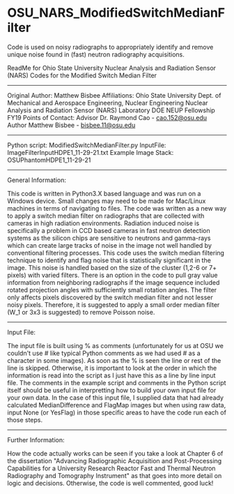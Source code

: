 # OSU_NARS_ModifiedSwitchMedianFilter
Code is used on noisy radiographs to appropriately identify and remove unique noise found in (fast) neutron radiography acquisitions.

ReadMe for Ohio State University Nuclear Analysis and Radiation Sensor (NARS) Codes for the Modified Switch Median Filter
*******************************************************************************************************
Original Author: Matthew Bisbee
Affiliations: Ohio State University Dept. of Mechanical and Aerospace Engineering, Nuclear Engineering
	      Nuclear Analysis and Radiation Sensor (NARS) Laboratory
	      DOE NEUP Fellowship FY19
	      Points of Contact: Advisor Dr. Raymond Cao - cao.152@osu.edu
			         Author Matthew Bisbee - bisbee.11@osu.edu
********************************************************************************************************

Python script: ModifiedSwitchMedianFilter.py
InputFile: ImageFilterInputHDPE1_11-29-21.txt
Example Image Stack: OSUPhantomHDPE1_11-29-21

********************************************************************************************************
General Information:

This code is written in Python3.X based language and was run on a Windows device. Small changes may need to be made for Mac/Linux machines in terms of navigating to files. The code was written as a new way to apply a switch median filter on radiographs that are collected with cameras in high radiation environments. Radiation induced noise is specifically a problem in CCD based cameras in fast neutron detection systems as the silicon chips are sensitive to neutrons and gamma-rays which can create large tracks of noise in the image not well handled by conventional filtering processes. This code uses the switch median filtering technique to identify and flag noise that is statistically significant in the image. This noise is handled based on the size of the cluster (1,2-6 or 7+ pixels) with varied filters. There is an option in the code to pull gray value information from neighboring radiographs if the image sequence included rotated projection angles with sufficiently small rotation angles. The filter only affects pixels discovered by the switch median filter and not lesser noisy pixels. Therefore, it is suggested to apply a small order median filter (W_1 or 3x3 is suggested) to remove Poisson noise. 

********************************************************************************************************
Input File:

The input file is built using % as comments (unfortunately for us at OSU we couldn't use # like typical Python comments as we had used # as a character in some images). As soon as the % is seen the line or rest of the line is skipped. Otherwise, it is important to look at the order in which the information is read into the script as I just have this as a line by line input file. The comments in the example script and comments in the Python script itself should be useful in interpretting how to build your own input file for your own data. In the case of this input file, I supplied data that had already calculated MedianDifference and FlagMap images but when using raw data, input None (or YesFlag) in those specific areas to have the code run each of those steps.

********************************************************************************************************
Further Information:
     
How the code actually works can be seen if you take a look at Chapter 6 of the dissertation "Advancing Radiographic Acquisition and Post-Processing Capabilities for a University Research Reactor Fast and Thermal Neutron Radiography and Tomography Instrument" as that goes into more detail on logic and decisions. Otherwise, the code is well commented, good luck!
